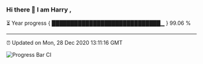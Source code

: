 ### Hi there 👋 I am Harry , 

⏳ Year progress { █████████████████████████████▁ } 99.06 %

---

⏰ Updated on Mon, 28 Dec 2020 13:11:16 GMT

![Progress Bar CI](https://github.com/duykhang68/duykhang68/workflows/Progress%20Bar%20CI/badge.svg)
